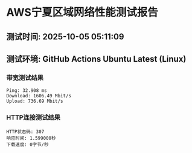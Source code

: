 # AWS宁夏区域网络性能测试报告
## 测试时间: 2025-10-05 05:11:09
## 测试环境: GitHub Actions Ubuntu Latest (Linux)

### 带宽测试结果
```
Ping: 32.908 ms
Download: 1606.49 Mbit/s
Upload: 736.69 Mbit/s
```

### HTTP连接测试结果
```
HTTP状态码: 307
响应时间: 1.599000秒
下载速度: 0字节/秒
```

